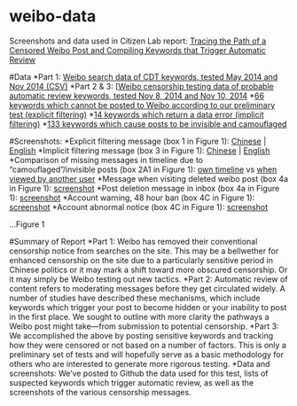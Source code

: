 weibo-data
==========

Screenshots and data used in Citizen Lab report: 
[Tracing the Path of a Censored Weibo Post and Compiling Keywords that Trigger Automatic Review](https://citizenlab.org/2014/11/tracing-path-censored-weibo-post-compiling-keywords-trigger-automatic-review/)

#Data
*Part 1: [Weibo search data of CDT keywords, tested May 2014 and Nov 2014 (CSV)](https://github.com/jasonqng/weibo-data/blob/master/data/2014-11_2429-CDT-words-search-censorship.csv)
*Part 2 & 3: [[Weibo censorship testing data of probable automatic review keywords, tested Nov 8, 2014 and Nov 10, 2014](https://github.com/jasonqng/weibo-data/blob/master/data/2014-11_784-CDT-noresults-words-auto-review-censorship-keywords.csv)
*[66 keywords which cannot be posted to Weibo according to our preliminary test (explicit filtering)](https://github.com/jasonqng/weibo-data/blob/master/data/2014-11_66-words-you-cant-post-on-weibo.csv)
*[14 keywords which return a data error (implicit filtering)](https://github.com/jasonqng/weibo-data/blob/master/data/2014-11_14-words-which-give-you-a-sync-error-when-posting-on-weibo.csv)
*[133 keywords which cause posts to be invisible and camouflaged](https://github.com/jasonqng/weibo-data/blob/master/data/2014-11_133-keywords-which-cause-posts-to-be-hidden-invisible-on-weibo.csv)

#Screenshots:
*Explicit filtering message (box 1 in Figure 1): [Chinese](https://github.com/jasonqng/weibo-data/blob/master/screenshots/weibo-error-cant-post-chinese.png) | [English](https://github.com/jasonqng/weibo-data/blob/master/screenshots/weibo-error-cant-post-english.png)
*Implicit filtering message (box 3 in Figure 1): [Chinese](https://github.com/jasonqng/weibo-data/blob/master/screenshots/weibo-server-sync-msg-chinese.png) | [English](https://github.com/jasonqng/weibo-data/blob/master/screenshots/weibo-server-sync-msg-english.png)
*Comparison of missing messages in timeline due to “camouflaged”/invisible posts (box 2A1 in Figure 1): [own timeline](https://github.com/jasonqng/weibo-data/blob/master/screenshots/b-all-posts-own-timeline.png) vs [when viewed by another user](https://github.com/jasonqng/weibo-data/blob/master/screenshots/b-hidden-posts-timeline.png)
*Message when visiting deleted weibo post (box 4a in Figure 1): [screenshot](https://github.com/jasonqng/weibo-data/blob/master/screenshots/weibo-deleted-weibo-post.png)
*Post deletion message in inbox (box 4a in Figure 1): [screenshot](https://github.com/jasonqng/weibo-data/blob/master/screenshots/weibo-inbox-deleted-weibo.png)
*Account warning, 48 hour ban (box 4C in Figure 1): [screenshot](https://github.com/jasonqng/weibo-data/blob/master/screenshots/weibo-48hrban.png)
*Account abnormal notice (box 4C in Figure 1): [screenshot](https://github.com/jasonqng/weibo-data/blob/master/screenshots/weibo-account-abnormal.png)

...Figure 1

#Summary of Report
*Part 1: Weibo has removed their conventional censorship notice from searches on the site. This may be a bellwether for enhanced censorship on the site due to a particularly sensitive period in Chinese politics or it may mark a shift toward more obscured censorship. Or it may simply be Weibo testing out new tactics.
*Part 2: Automatic review of content refers to moderating messages before they get circulated widely. A number of studies have described these mechanisms, which include keywords which trigger your post to become hidden or your inability to post in the first place. We sought to outline with more clarity the pathways a Weibo post might take—from submission to potential censorship.
*Part 3: We accomplished the above by posting sensitive keywords and tracking how they were censored or not based on a number of factors. This is only a preliminary set of tests and will hopefully serve as a basic methodology for others who are interested to generate more rigorous testing.
*Data and screenshots: We’ve posted to Github the data used for this test, lists of suspected keywords which trigger automatic review, as well as the screenshots of the various censorship messages.
